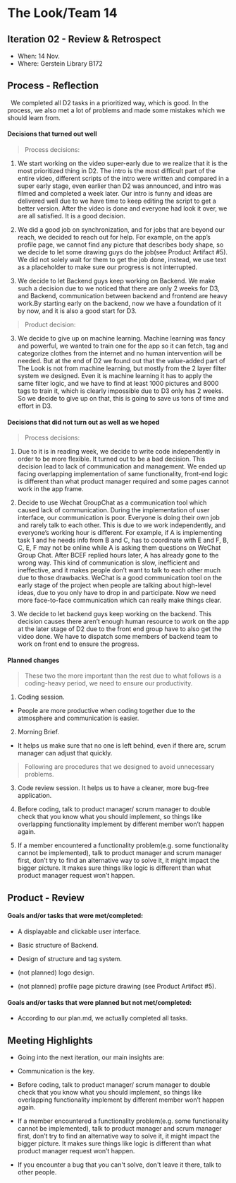 # The Look/Team 14

## Iteration 02 - Review & Retrospect

 * When: 14 Nov.
 * Where: Gerstein Library B172

## Process - Reflection

   We completed all D2 tasks in a prioritized way, which is good. In the process, we also met a lot of problems and made some mistakes which we should learn from.

#### Decisions that turned out well

> Process decisions:

   1. We start working on the video super-early due to we realize that it is the most prioritized thing in D2. The intro is the most difficult part of the entire video, different scripts of the intro were written and compared in a super early stage, even earlier than D2 was announced, and intro was filmed and completed a week later. Our intro is funny and ideas are delivered well due to we have time to keep editing the script to get a better version. After the video is done and everyone had look it over, we are all satisfied. It is a good decision.

   2. We did a good job on synchronization, and for jobs that are beyond our reach, we decided to reach out for help. For example, on the app’s profile page, we cannot find any picture that describes body shape, so we decide to let some drawing guys do the job(see Product Artifact #5). We did not solely wait for them to get the job done, instead, we use text as a placeholder to make sure our progress is not interrupted.
   
   3. We decide to let Backend guys keep working on Backend. We make such a decision due to we noticed that there are only 2 weeks for D3, and Backend, communication between backend and frontend are heavy work.By starting early on the backend, now we have a foundation of it by now, and it is also a good start for D3.

> Product decision:

   3. We decide to give up on machine learning. Machine learning was fancy and powerful, we wanted to train one for the app so it can fetch, tag and categorize clothes from the internet and no human intervention will be needed. But at the end of D2 we found out that the value-added part of The Look is not from machine learning, but mostly from the 2 layer filter system we designed. Even it is machine learning it has to apply the same filter logic, and we have to find at least 1000 pictures and 8000 tags to train it, which is clearly impossible due to D3 only has 2 weeks. So we decide to give up on that, this is going to save us tons of time and effort in D3.


#### Decisions that did not turn out as well as we hoped

> Process decisions:

   1. Due to it is in reading week, we decide to write code independently in order to be more flexible. It turned out to be a bad decision. This decision lead to lack of communication and management. We ended up facing overlapping implementation of same functionality, front-end logic is different than what product manager required and some pages cannot work in the app frame.

   2. Decide to use Wechat GroupChat as a communication tool which caused lack of communication. During the implementation of user interface, our communication is poor. Everyone is doing their own job and rarely talk to each other. This is due to we work independently, and everyone’s working hour is different. For example, if A is implementing task 1 and he needs info from B and C, has to coordinate with E and F, B, C, E, F may not be online while A is asking them questions on WeChat Group Chat. After BCEF replied hours later, A has already gone to the wrong way. This kind of communication is slow, inefficient and ineffective, and it makes people don’t want to talk to each other much due to those drawbacks. WeChat is a good communication tool on the early stage of the project when people are talking about high-level ideas, due to you only have to drop in and participate. Now we need more face-to-face communication which can really make things clear.

   3. We decide to let backend guys keep working on the backend. This decision causes there aren’t enough human resource to work on the app at the later stage of D2 due to the front end group have to also get the video done. We have to dispatch some members of backend team to work on front end to ensure the progress.

#### Planned changes

> These two the more important than the rest due to what follows is a coding-heavy period, we need to ensure our productivity.

1. Coding session. 
 * People are more productive when coding together due to the atmosphere and communication is easier.

2. Morning Brief. 
 * It helps us make sure that no one is left behind, even if there are, scrum manager can adjust that quickly.

> Following are procedures that we designed to avoid unnecessary problems.

3. Code review session. It helps us to have a cleaner, more bug-free application.

4. Before coding, talk to product manager/ scrum manager to double check that you know what you should implement, so things like overlapping functionality implement by different member won’t happen again.

5. If a member encountered a functionality problem(e.g. some functionality cannot be implemented), talk to product manager and scrum manager first, don’t try to find an alternative way to solve it, it might impact the bigger picture. It makes sure things like logic is different than what product manager request won’t happen.


## Product - Review

#### Goals and/or tasks that were met/completed:

  * A displayable and clickable user interface.

  * Basic structure of Backend.

  * Design of structure and tag system.

  * (not planned) logo design.

  
  * (not planned) profile page picture drawing (see Product Artifact #5).
  
   
#### Goals and/or tasks that were planned but not met/completed:

 * According to our plan.md, we actually completed all tasks.

## Meeting Highlights

 * Going into the next iteration, our main insights are:

 * Communication is the key.

 * Before coding, talk to product manager/ scrum manager to double check that you know what you should implement, so things like overlapping functionality implement by different member won’t happen again.

 * If a member encountered a functionality problem(e.g. some functionality cannot be implemented), talk to product manager and scrum manager first, don’t try to find an alternative way to solve it, it might impact the bigger picture. It makes sure things like logic is different than what product manager request won’t happen.

 * If you encounter a bug that you can't solve, don't leave it there, talk to other people.
 
